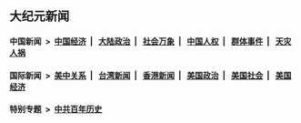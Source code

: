 ## 大纪元新闻

#### 中国新闻 &nbsp;>&nbsp; [中国经济](indexes/ncid283/README.md?04140845) &nbsp;| &nbsp; [大陆政治](indexes/ncid277/README.md?04140845) &nbsp;| &nbsp; [社会万象](indexes/ncid282/README.md?04140845) &nbsp;| &nbsp; [中国人权](indexes/ncid278/README.md?04140845) &nbsp;| &nbsp; [群体事件](indexes/ncid279/README.md?04140845) &nbsp;| &nbsp; [天灾人祸](indexes/ncid280/README.md?04140845)

#### 国际新闻 &nbsp;>&nbsp; [美中关系](indexes/nf1412576/README.md?04140845) &nbsp;| &nbsp; [台湾新闻](indexes/ncid1349361/README.md?04140845) &nbsp;| &nbsp; [香港新闻](indexes/ncid1349362/README.md?04140845) &nbsp;| &nbsp; [美国政治](indexes/ncid1078159/README.md?04140845) &nbsp;| &nbsp; [美国社会](indexes/ncid1078160/README.md?04140845) &nbsp;| &nbsp; [美国经济](indexes/ncid1078158/README.md?04140845)

#### 特别专题 &nbsp;>&nbsp; [中共百年历史](https://github.com/epoch-news/epoch-special/blob/master/README.md?04140845)  

